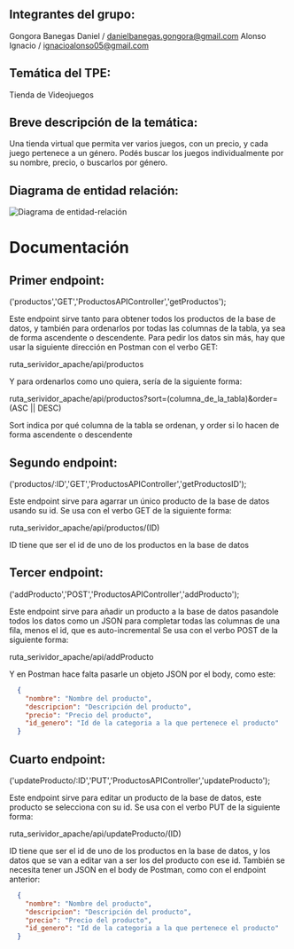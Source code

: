 <h2>Integrantes del grupo:</h2>

Gongora Banegas Daniel / danielbanegas.gongora@gmail.com
Alonso Ignacio / ignacioalonso05@gmail.com
 
<h2>Temática del TPE:</h2>

Tienda de Videojuegos
 
<h2>Breve descripción de la temática:</h2>

Una tienda virtual que permita ver varios juegos, con un precio, y cada juego pertenece a un género. Podés buscar los juegos individualmente por su nombre, precio, o buscarlos por género.
 
<h2>Diagrama de entidad relación:</h2>

![Diagrama de entidad-relación](https://github.com/KhadaGeno/TPE_WEB2_ENTREGA3/assets/143861134/a1c64371-74ef-4620-b5ab-9e0219a1afe7)

<h1>Documentación</h1>

<h2> Primer endpoint: </h2>

('productos','GET','ProductosAPIController','getProductos');

Este endpoint sirve tanto para obtener todos los productos de la base de datos, y también para ordenarlos por todas las columnas de la tabla, ya sea de forma ascendente o descendente.
Para pedir los datos sin más, hay que usar la siguiente dirección en Postman con el verbo GET:

ruta_serividor_apache/api/productos

Y para ordenarlos como uno quiera, sería de la siguiente forma:

ruta_serividor_apache/api/productos?sort=(columna_de_la_tabla)&order=(ASC || DESC)

Sort indica por qué columna de la tabla se ordenan, y order si lo hacen de forma ascendente o descendente

<h2> Segundo endpoint: </h2>

('productos/:ID','GET','ProductosAPIController','getProductosID');

Este endpoint sirve para agarrar un único producto de la base de datos usando su id.
Se usa con el verbo GET de la siguiente forma:

ruta_serividor_apache/api/productos/(ID)

ID tiene que ser el id de uno de los productos en la base de datos

<h2> Tercer endpoint: </h2>

('addProducto','POST','ProductosAPIController','addProducto');

Este endpoint sirve para añadir un  producto a la base de datos pasandole todos los datos como un JSON para completar todas las columnas de una fila, menos el id, que es auto-incremental
Se usa con el verbo POST de la siguiente forma:

ruta_serividor_apache/api/addProducto

Y en Postman hace falta pasarle un objeto JSON por el body, como este:

```json
  {
    "nombre": "Nombre del producto",
    "descripcion": "Descripción del producto",
    "precio": "Precio del producto",
    "id_genero": "Id de la categoria a la que pertenece el producto"
  }
```

<h2> Cuarto endpoint: </h2>

('updateProducto/:ID','PUT','ProductosAPIController','updateProducto');

Este endpoint sirve para editar un producto de la base de datos, este producto se selecciona con su id.
Se usa con el verbo PUT de la siguiente forma:

ruta_serividor_apache/api/updateProducto/(ID)

ID tiene que ser el id de uno de los productos en la base de datos, y los datos que se van a editar van a ser los del producto con ese id.
También se necesita tener un JSON en el body de Postman, como con el endpoint anterior:

```json
  {
    "nombre": "Nombre del producto",
    "descripcion": "Descripción del producto",
    "precio": "Precio del producto",
    "id_genero": "Id de la categoria a la que pertenece el producto"
  }
```
